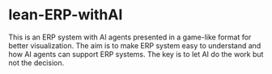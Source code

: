 # lean-ERP-withAI
This is an ERP system with AI agents presented in a game-like format for better visualization. The aim is to make ERP system easy to understand and how AI agents can support ERP systems. The key is to let AI do the work but not the decision. 

